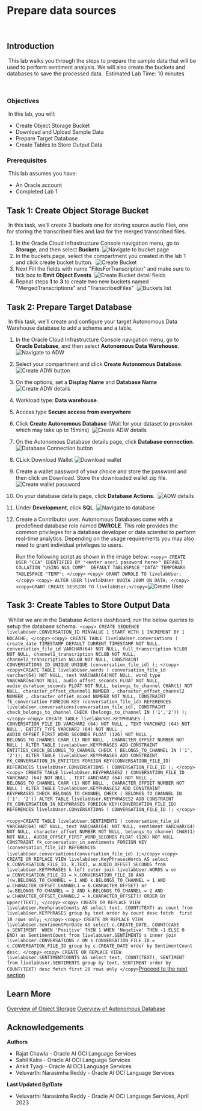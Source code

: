 # Prepare data sources
​
## Introduction
​
This lab walks you through the steps to prepare the sample data that will be used to perform sentiment analysis. We will also create the buckets and databases to save the processed data.
​
Estimated Lab Time: 10 minutes

​
### Objectives
​
In this lab, you will:
* Create Object Storage Bucket
* Download and Upload Sample Data
* Prepare Target Database
* Create Tables to Store Output Data
​
### Prerequisites
​
This lab assumes you have:
* An Oracle account
* Completed Lab 1
​
​
## Task 1: Create Object Storage Bucket
​
In this task, we'll create 3 buckets one for storing source audio files, one for storing the transcribed files and last for the merged transcribed files. 
​
1.	In the Oracle Cloud Infrastructure Console navigation menu, go to **Storage**, and then select **Buckets**.
​
   ![Navigate to bucket page](./images/navigate-to-buckets.png " ")
​
2. In the buckets page, select the compartment you created in the lab 1 and click create bucket button.
​
    ![Create Bucket](./images/create-bucket-button.png " ")
​
3. Next Fill the fields with name "FilesForTranscription" and make sure to tick box to **Emit Object Events**
​
    ![Create Bucket detail fields](./images/create-bucket.png " ")
​
4. Repeat steps **1** to **3** to create two new buckets named "MergedTranscriptions" and "TranscribedFiles"
​
    ![Buckets list](./images/bucket-list.png " ")
​
​
​
## Task 2: Prepare Target Database
​
In this task, we'll create and configure your target Autonomous Data Warehouse database to add a schema and a table.
​
1.	In the Oracle Cloud Infrastructure Console navigation menu, go to **Oracle Database**, and then select **Autonomous Data Warehouse**.
​
   ![Navigate to ADW](./images/navigate-to-adw.png " ")
​
2.	Select your compartment and click **Create Autonomous Database**.
​
    ![Create ADW button](./images/create-database-button.png " ")
​
3.	On the options, set a **Display Name** and **Database Name**
​
   ![Create ADW details](./images/create-database-1.png " ")
​
4.	Workload type: **Data warehouse**.
​
5.	Access type **Secure access from everywhere**
​
6.	Click **Create Autonomous Database** (Wait for your dataset to provision which may take up to 15mins)
​
   ![Create ADW details](./images/create-database-2.png " ")
​
7. On the Autonomous Database details page, click **Database connection**.
    ![Database Connection button](./images/database-connection-button.png " ")
​
8. CLick Download Wallet
    ![Download wallet](./images/download-wallet-button.png " ")
​
9. Create a wallet password of your choice and store the password and then click on Download. Store the downloaded wallet zip file.
    ![Create wallet password](./images/download-wallet-password.png " ")
​
10.	On your database details page, click **Database Actions**.
​
   ![ADW details](./images/database-details.png " ")
​
11.	Under **Development**, click **SQL**.
​
   ![Navigate to database](./images/database-navigation.png " ")
​
12. Create a Contributor user. Autonomous Databases come with a predefined database role named **DWROLE**. This role provides the common privileges for a database developer or data scientist to perform real-time analytics. Depending on the usage requirements you may also need to grant individual privileges to users.
​

	Run the following script as shown in the image below:
		```
		<copy>
		CREATE USER "CCA" IDENTIFIED BY "<enter user1 password here>"
		DEFAULT COLLATION "USING_NLS_COMP" 
		DEFAULT TABLESPACE "DATA"
		TEMPORARY TABLESPACE "TEMP";
		</copy>
		```
		```
		<copy>
		GRANT DWROLE TO livelabUser;
		</copy>
		```
		```
		<copy>
		ALTER USER livelabUser QUOTA 200M ON DATA;
		</copy>
		```
		```
		<copy>GRANT CREATE SESSION TO livelabUser;</copy>
		```
​
   ![Create User](./images/create-user-database.png " ")
​
​
## Task 3: Create Tables to Store Output Data
​
Whilst we are in the Database Actions dashboard, run the below queries to setup the database schema.
​
​
		```
		<copy>
		CREATE SEQUENCE livelabUser.CONVERSATION_ID
		MINVALUE 1
		START WITH 1
		INCREMENT BY 1
		NOCACHE;
		</copy>
		```
	```
	<copy>
	CREATE TABLE livelabUser.conversations
	(
	create_date TIMESTAMP DEFAULT CURRENT_TIMESTAMP NOT NULL,
	conversation_file_id VARCHAR(64) NOT NULL,
	full_transcription NCLOB NOT NULL,
	channel1_transcription NCLOB NOT NULL,
	channel2_transcription NCLOB NOT NULL,
	CONSTRAINT CONVERSATIONS_ID_UNIQUE UNIQUE (conversation_file_id)
	);
	</copy>
	```
	```
	<copy>CREATE TABLE livelabUser.words
	(
	conversation_file_id varchar(64) NOT NULL,
	text VARCHAR(64)NOT NULL,
	word_type VARCHAR(64)NOT NULL,
	audio_offset_seconds FLOAT NOT NULL,
	audio_duration_seconds FLOAT NOT NULL,
	belongs_to_channel CHAR(1) NOT NULL,
	character_offset_channel1 NUMBER ,
	character_offset_channel2 NUMBER ,
	character_offset_mixed NUMBER NOT NULL,
	CONSTRAINT fk_conversation FOREIGN KEY (conversation_file_id) REFERENCES livelabUser.conversations(conversation_file_id),
	CONSTRAINT check_belongs_to_channel CHECK (belongs_to_channel IN ('1','2'))
	);</copy>
	```
	```
	<copy>
	CREATE TABLE livelabUser.KEYPHRASES
	(
	CONVERSATION_FILE_ID VARCHAR2 (64) NOT NULL ,
	TEXT VARCHAR2 (64) NOT NULL ,
	ENTITY_TYPE VARCHAR2 (64) NOT NULL ,
	AUDIO_OFFSET_FIRST_WORD_SECONDS FLOAT (126) NOT NULL ,
	BELONGS_TO_CHANNEL CHAR (1) NOT NULL ,
	CHARACTER_OFFSET NUMBER NOT NULL
	)
	ALTER TABLE livelabUser.KEYPHRASES ADD CONSTRAINT ENTITIES_CHECK_BELONGS_TO_CHANNEL CHECK ( BELONGS_TO_CHANNEL IN ('1', '2'));
	ALTER TABLE livelabUser.KEYPHRASES ADD CONSTRAINT FK_CONVERSATION_IN_ENTITIES FOREIGN KEY(CONVERSATION_FILE_ID) REFERENCES livelabUser.CONVERSATIONS ( CONVERSATION_FILE_ID );
	</copy>
	```
​
	```
	<copy>
	CREATE TABLE livelabUser.KEYPHRASES2
	(
	CONVERSATION_FILE_ID VARCHAR2 (64) NOT NULL ,
	TEXT VARCHAR2 (64) NOT NULL ,
	BELONGS_TO_CHANNEL CHAR (1) NOT NULL ,
	CHARACTER_OFFSET NUMBER NOT NULL
	)
	ALTER TABLE livelabUser.KEYPHRASES2 ADD CONSTRAINT KEYPHRASES_CHECK_BELONGS_TO_CHANNEL CHECK ( BELONGS_TO_CHANNEL IN ('1', '2'))
	ALTER TABLE livelabUser.KEYPHRASES2 ADD CONSTRAINT FK_CONVERSATION_IN_KEYPHRASES FOREIGN KEY(CONVERSATION_FILE_ID) REFERENCES livelabUser.CONVERSATIONS ( CONVERSATION_FILE_ID );
	</copy>
	```
	
​
	```
	<copy>CREATE TABLE livelabUser.SENTIMENTS
	(
	conversation_file_id VARCHAR(64) NOT NULL,
	text VARCHAR(64) NOT NULL,
	sentiment VARCHAR(64) NOT NULL,
	character_offset NUMBER NOT NULL,
	belongs_to_channel CHAR(1) NOT NULL,
	AUDIO_OFFSET_FIRST_WORD_SECONDS FLOAT (126) NOT NULL
	CONSTRAINT fk_conversation_in_sentiments FOREIGN KEY (conversation_file_id) REFERENCES livelabUser.conversations(conversation_file_id)
	);</copy>
	```
	```
 	<copy>
	CREATE OR REPLACE VIEW livelabUser.KeyPhrasesWords AS
	select k.CONVERSATION_FILE_ID, k.TEXT, w.AUDIO_OFFSET_SECONDS
	from livelabUser.KEYPHRASES k
	left outer join livelabUser.WORDS w on w.CONVERSATION_FILE_ID = k.CONVERSATION_FILE_ID AND
	((w.BELONGS_TO_CHANNEL = 1 AND k.BELONGS_TO_CHANNEL = 1 AND w.CHARACTER_OFFSET_CHANNEL1 = k.CHARACTER_OFFSET)
	or (w.BELONGS_TO_CHANNEL = 2 AND k.BELONGS_TO_CHANNEL = 2 AND w.CHARACTER_OFFSET_CHANNEL2 = k.CHARACTER_OFFSET))
	ORDER BY upper(TEXT);
	</copy>
 	```
	```
	<copy>
	CREATE OR REPLACE VIEW livelabUser.KeyhpraseCounts AS
	select text, COUNT(TEXT) as count
	from livelabUser.KEYPHRASES
	group by text
	order by count desc
	fetch  first 10 rows only;
	</copy>
	```
	```
	<copy>
	CREATE OR REPLACE VIEW livelabUser.SentimentPerDate AS
	select c.CREATE_DATE,
	COUNT(CASE s.SENTIMENT 
	WHEN 'Positive' THEN 1
	WHEN 'Negative' THEN -1
	ELSE 0
	END) as SentimentCount
	from livelabUser.SENTIMENTS s
	inner join livelabUser.CONVERSATIONS c ON s.CONVERSATION_FILE_ID = c.CONVERSATION_FILE_ID
	group by c.CREATE_DATE
	order by SentimentCount desc;
	</copy>
	```
	```
	<copy>
	CREATE OR REPLACE VIEW livelabUser.SENTIMENTCOUNTS AS
	select text, COUNT(TEXT), SENTIMENT
	from livelabUser.SENTIMENTS
	group by text, SENTIMENT
	order by COUNT(TEXT) desc
	fetch first 20 rows only
	</copy>
	```
​
[Proceed to the next section](#next)
​
## Learn More
 [Overview of Object Storage](https://docs.oracle.com/en-us/iaas/Content/Object/home.htm)
 [Overview of Autonomous Database](https://docs.oracle.com/en-us/iaas/Content/Database/Concepts/adboverview.htm)
​
## Acknowledgements
**Authors**
  * Rajat Chawla  - Oracle AI OCI Language Services
  * Sahil Kalra - Oracle AI OCI Language Services
  * Ankit Tyagi -  Oracle AI OCI Language Services
  * Veluvarthi Narasimha Reddy - Oracle AI OCI Language Services
​

**Last Updated By/Date**
* Veluvarthi Narasimha Reddy  - Oracle AI OCI Language Services, April 2023